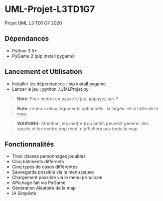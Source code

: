 # UML-Projet-L3TD1G7

Projet UML L3 TD1 G7 2020

## Dépendances

* Python 3.5+
* PyGame 2 (pip install pygame)

## Lancement et Utilisation

* Installer les dépendances : pip install pygame
* Lancer le jeu : python .\UMLProjet.py

> **Note**: Pour mettre en pause le jeu, appuyez sur P

> **Note**: Le jeu a deux arguments optionnels : la largeur et la taille de la map.

> **WARNING**: Attention, les mettre trop petits peuvent générer des soucis et les mettre trop rend, n'affichera pas toute la map.

## Fonctionnalités

* Trois classes personnages jouables
* Cinq bâtiments différents
* Cinq types de cases différentes
* Sauvegarde possible via le menu pause
* Chargement possible via le menu principale
* Affichage fait via PyGame
* Génération Aléatoire de la map
* IA Simpliste
